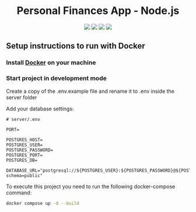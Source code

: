 <h1 align="center">Personal Finances App - Node.js</h1>

<p align="center">
  <img src="https://img.shields.io/static/v1?label=node&message=18.12.0&color=7159c1&style=plastic" />  
  <img src="https://img.shields.io/static/v1?label=typescript&message=4.8.4&color=7159c1&style=plastic" />
  <img src="https://img.shields.io/static/v1?label=docker&message=20.10.21&color=7159c1&style=plastic" />
  <img src="https://img.shields.io/static/v1?label=license&message=MIT&color=00e200&style=plastic" />
</p>


## Setup instructions to run with Docker

### Install [Docker](https://docs.docker.com/get-docker/) on your machine

### Start project in development mode

Create a copy of the .env.example file and rename it to .env inside the server folder

Add your database settings:
```
# server/.env

PORT=

POSTGRES_HOST=
POSTGRES_USER=
POSTGRES_PASSWORD=
POSTGRES_PORT=
POSTGRES_DB=

DATABASE_URL="postgresql://${POSTGRES_USER}:${POSTGRES_PASSWORD}@${POSTGRES_HOST}:${POSTGRES_PORT}/${POSTGRES_DB}?schema=public"

```

To execute this project you need to run the following docker-compose command:

```bash
docker compose up -d --build

```
